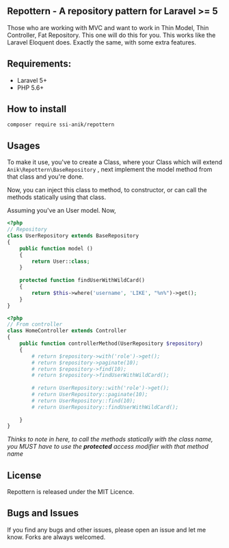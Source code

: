 ## Repottern - A repository pattern for Laravel >= 5
Those who are working with MVC and want to work in Thin Model, Thin Controller, Fat Repository. This one will do this for you.
This works like the Laravel Eloquent does. Exactly the same, with some extra features.

## Requirements:
* Laravel 5+
* PHP  5.6+

## How to install
`composer require ssi-anik/repottern`

## Usages
To make it use, you've to create a Class, where your Class which will extend `Anik\Repottern\BaseRepository` , next implement the model method from that class and you're done.

Now, you can inject this class to method, to constructor, or can call the methods statically using that class. 

Assuming you've an User model. Now,

```php
<?php
// Repository
class UserRepository extends BaseRepository
{
	public function model ()
	{
		return User::class;
	}	
	
	protected function findUserWithWildCard()
	{
	    return $this->where('username', 'LIKE', "%n%")->get();
	}
}
```

```php
<?php
// From controller
class HomeController extends Controller
{
    public function controllerMethod(UserRepository $repository)
    {
        # return $repository->with('role')->get();
        # return $repository->paginate(10);
        # return $repository->find(10);
        # return $repository->findUserWithWildCard();
        
        # return UserRepository::with('role')->get();
        # return UserRepository::paginate(10);
        # return UserRepository::find(10);
        # return UserRepository::findUserWithWildCard();
        
    }
}
```

_Thinks to note in here, to call the methods statically with the class name, you MUST have to use the **protected** access modifier with that method name_

## License
Repottern is released under the MIT Licence.

## Bugs and Issues
If you find any bugs and other issues, please open an issue and let me know. Forks are always welcomed. 
